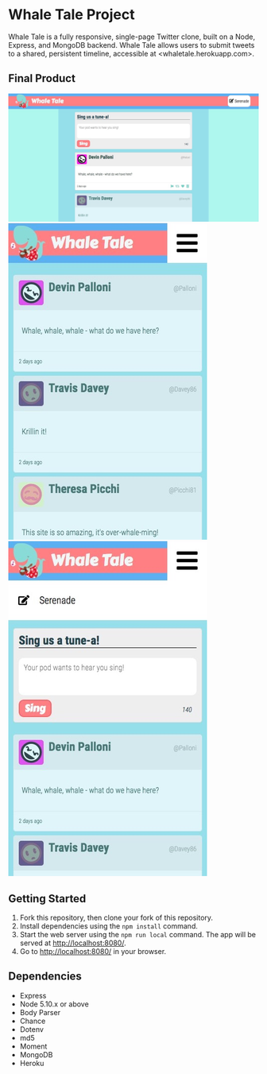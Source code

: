# Whale Tale Project

Whale Tale is a fully responsive, single-page Twitter clone, built on a Node, Express, and MongoDB backend. Whale Tale allows users to submit tweets to a shared, persistent timeline, accessible at <whaletale.herokuapp.com>.

## Final Product

!["Screenshot of Desktop View"](https://github.com/matthew-kelly/tweeter/blob/master/docs/homepage-focus.jpeg)
!["Screenshot of Mobile View (Compose Field Hidden)"](https://github.com/matthew-kelly/tweeter/blob/master/docs/mobile.jpeg)
!["Screenshot of Mobile View"](https://github.com/matthew-kelly/tweeter/blob/master/docs/mobile-dropdown.jpeg)

## Getting Started

1. Fork this repository, then clone your fork of this repository.
2. Install dependencies using the `npm install` command.
3. Start the web server using the `npm run local` command. The app will be served at <http://localhost:8080/>.
4. Go to <http://localhost:8080/> in your browser.

## Dependencies

- Express
- Node 5.10.x or above
- Body Parser
- Chance
- Dotenv
- md5
- Moment
- MongoDB
- Heroku